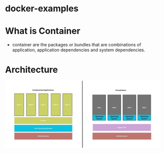 # docker-examples

# What is Container

- container are the packages or bundles that are combinations of application, application dependencies and system dependencies.
# Architecture
![Alt Text](https://github.com/GadagojuShiva/docker-examples/blob/main/Infra.jpg)
